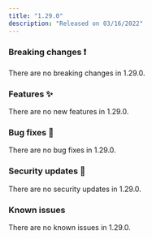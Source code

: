 ```yaml
---
title: "1.29.0"
description: "Released on 03/16/2022"
---
```


### Breaking changes ❗

There are no breaking changes in 1.29.0.

### Features ✨

There are no new features in 1.29.0.

### Bug fixes 🐛

There are no bug fixes in 1.29.0.

### Security updates 🔐

There are no security updates in 1.29.0.

### Known issues

There are no known issues in 1.29.0.
